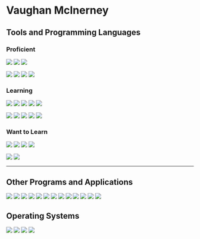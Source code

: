 # Vaughan McInerney

## Tools and Programming Languages
### Proficient

![](https://img.shields.io/badge/HTML-red?logo=HTML5&logoColor=white)
![](https://img.shields.io/badge/CSS-blue?logo=CSS3&logoColor=white)
![](https://img.shields.io/badge/Python-black?logo=python)

![](https://img.shields.io/badge/Google%20Apps%20Script-black?logo=google&logoColor=blue)
![](https://img.shields.io/badge/Git-red?logo=git&logoColor=white)
![](https://img.shields.io/badge/GitHub-black?logo=github&logoColor=white)
![](https://img.shields.io/badge/Visual%20Studio%20Code-black?logo=visual-studio-code&logoColor=blue)

### Learning
![](https://img.shields.io/badge/Java-black?logo=Java&logoColor=orange)
![](https://img.shields.io/badge/C++-069?logo=C%2B%2B&logoColor=white)
![](https://img.shields.io/badge/JavaScript-black?logo=Javascript&logoColor=yellow)
![](https://img.shields.io/badge/PHP-black?logo=php&logoColor=)
![](https://img.shields.io/badge/Node.js-darkgreen?logo=node.js&logoColor=white)

![](https://img.shields.io/badge/Electron-teal?logo=electron&logoColor=white)
![](https://img.shields.io/badge/Visual%20Studio-808?logo=visual-studio&logoColor=white)
![](https://img.shields.io/badge/IntelliJ%20Idea-black?logo=intellij-idea&logoColor=white)
![](https://img.shields.io/badge/Android%20Studio-black?logo=android-studio&logoColor=3DDC84)
![](https://img.shields.io/badge/Google%20Cloud%20Platform-blue?logo=google-cloud&logoColor=white)

### Want to Learn
![](https://img.shields.io/badge/React-blue?logo=react&logoColor=white)
![](https://img.shields.io/badge/C%23-purple?logo=c-sharp&logoColor=white)
![](https://img.shields.io/badge/Go-blue?logo=go&logoColor=white)
![](https://img.shields.io/badge/Ruby-c00?logo=ruby&logoColor=white)

![](https://img.shields.io/badge/Amazon%20Web%20Services-black?logo=amazon-aws&logoColor=f90)
![](https://img.shields.io/badge/Microsoft%20Azure-0089D6?logo=microsoft-azure&logoColor=white)

---

## Other Programs and Applications

![](https://img.shields.io/badge/Blender-orange?logo=blender&logoColor=white)
![](https://img.shields.io/badge/GIMP-5C5543?logo=gimp&logoColor=white)
![](https://img.shields.io/badge/Inkscape-black?logo=inkscape&logoColor=white)
![](https://img.shields.io/badge/Audacity-00c?logo=audacity&logoColor=white)
![](https://img.shields.io/badge/VLC-FF8800?logo=vlc-media-player&logoColor=white)
![](https://img.shields.io/badge/Brave-black?logo=brave&logoColor=orange)
![](https://img.shields.io/badge/Firefox-FF7139?logo=firefox&logoColor=white)
![](https://img.shields.io/badge/ProtonMail-9999ff?logo=protonmail&logoColor=white)
![](https://img.shields.io/badge/DuckDuckGo-white?logo=duckduckgo&logoColor=DE5833)
![](https://img.shields.io/badge/Signal-18E?logo=signal&logoColor=white)
![](https://img.shields.io/badge/Chocolatey-black?logo=chocolatey&logoColor=80B5E3)
![](https://img.shields.io/badge/Notepad++-90E59A?logo=notepad%2B%2B&logoColor=black)
![](https://img.shields.io/badge/VirtualBox-183A61?logo=virtualbox&logoColor=white)


## Operating Systems
![](https://img.shields.io/badge/Windows%2010-black?logo=windows&logoColor=blue)
![](https://img.shields.io/badge/Linux%20Mint-black?logo=linux-mint)
![](https://img.shields.io/badge/Android-black?logo=android&logoColor=)
![](https://img.shields.io/badge/Raspberry%20Pi-C51A4A?logo=raspberry-pi&logoColor=white)
